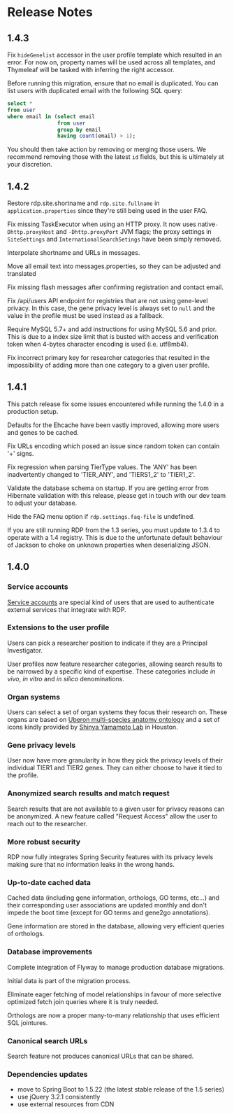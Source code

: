 # Release Notes

## 1.4.3

Fix `hideGenelist` accessor in the user profile template which resulted in an error. For now on, property names will be
used across all templates, and Thymeleaf will be tasked with inferring the right accessor.

Before running this migration, ensure that no email is duplicated. You can list users with duplicated email with the
following SQL query:

```sql
select *
from user
where email in (select email
                from user
                group by email
                having count(email) > 1);
```

You should then take action by removing or merging those users. We recommend removing those with the latest `id`
fields, but this is ultimately at your discretion.

## 1.4.2

Restore rdp.site.shortname and `rdp.site.fullname` in `application.properties` since they're still being used in the
user FAQ.

Fix missing TaskExecutor when using an HTTP proxy. It now uses native`-Dhttp.proxyHost` and `-Dhttp.proxyPort` JVM
flags; the proxy settings in `SiteSettings` and `InternationalSearchSetings` have been simply removed.

Interpolate shortname and URLs in messages.

Move all email text into messages.properties, so they can be adjusted and translated

Fix missing flash messages after confirming registration and contact email.

Fix /api/users API endpoint for registries that are not using gene-level privacy. In this case, the gene privacy level
is always set to `null` and the value in the profile must be used instead as a fallback.

Require MySQL 5.7+ and add instructions for using MySQL 5.6 and prior. This is due to a index size limit that is busted
with access and verification token when 4-bytes character encoding is used (i.e. utf8mb4).

Fix incorrect primary key for researcher categories that resulted in the impossibility of adding more than one category
to a given user profile.

## 1.4.1

This patch release fix some issues encountered while running the 1.4.0 in a production setup.

Defaults for the Ehcache have been vastly improved, allowing more users and genes to be cached.

Fix URLs encoding which posed an issue since random token can contain '+' signs.

Fix regression when parsing TierType values. The 'ANY' has been inadvertently changed to 'TIER_ANY', and 'TIERS1_2' to
'TIER1_2'.

Validate the database schema on startup. If you are getting error from Hibernate validation with this release, please
get in touch with our dev team to adjust your database.

Hide the FAQ menu option if `rdp.settings.faq-file` is undefined.

If you are still running RDP from the 1.3 series, you must update to 1.3.4 to operate with a 1.4 registry. This is due
to the unfortunate default behaviour of Jackson to choke on unknown properties when deserializing JSON.

## 1.4.0

### Service accounts

[Service accounts](service-accounts.md) are special kind of users that are used to authenticate external services that
integrate with RDP.

### Extensions to the user profile

Users can pick a researcher position to indicate if they are a Principal Investigator.

User profiles now feature researcher categories, allowing search results to be narrowed by a specific kind of expertise.
These categories include *in vivo*, *in vitro* and *in silico* denominations.

### Organ systems

Users can select a set of organ systems they focus their research on. These organs are based
on [Uberon multi-species anatomy ontology](http://www.obofoundry.org/ontology/uberon.html)
and a set of icons kindly provided by [Shinya Yamamoto Lab](https://www.researchgate.net/lab/Shinya-Yamamoto-Lab) in
Houston.

### Gene privacy levels

User now have more granularity in how they pick the privacy levels of their individual TIER1 and TIER2 genes. They can
either choose to have it tied to the profile.

### Anonymized search results and match request

Search results that are not available to a given user for privacy reasons can be anonymized. A new feature called
"Request Access" allow the user to reach out to the researcher.

### More robust security

RDP now fully integrates Spring Security features with its privacy levels making sure that no information leaks in the
wrong hands.

### Up-to-date cached data

Cached data (including gene information, orthologs, GO terms, etc...) and their corresponding user associations are
updated monthly and don't impede the boot time (except for GO terms and gene2go annotations).

Gene information are stored in the database, allowing very efficient queries of orthologs.

### Database improvements

Complete integration of Flyway to manage production database migrations.

Initial data is part of the migration process.

Eliminate eager fetching of model relationships in favour of more selective optimized fetch join queries where it is
truly needed.

Orthologs are now a proper many-to-many relationship that uses efficient SQL jointures.

### Canonical search URLs

Search feature not produces canonical URLs that can be shared.

### Dependencies updates

- move to Spring Boot to 1.5.22 (the latest stable release of the 1.5 series)
- use jQuery 3.2.1 consistently
- use external resources from CDN
